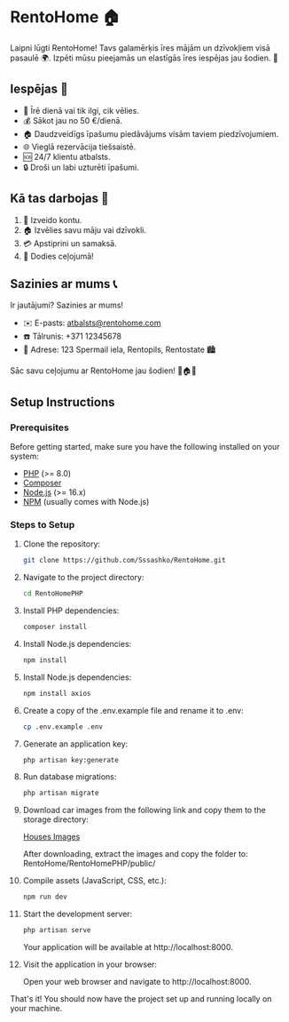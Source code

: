 # RentoHome 🏠

Laipni lūgti RentoHome! Tavs galamērķis īres mājām un dzīvokļiem visā pasaulē 🌍. Izpēti mūsu pieejamās un elastīgās īres iespējas jau šodien. 🚀

## Iespējas 🌟
- 📅 Īrē dienā vai tik ilgi, cik vēlies.
- 💰 Sākot jau no 50 €/dienā.
- 🏠 Daudzveidīgs īpašumu piedāvājums visām taviem piedzīvojumiem.
- 🌐 Vieglā rezervācija tiešsaistē.
- 🆘 24/7 klientu atbalsts.
- 🔒 Droši un labi uzturēti īpašumi.

## Kā tas darbojas 🚀
1. 📝 Izveido kontu.
2. 🏠 Izvēlies savu māju vai dzīvokli.
3. 💳 Apstiprini un samaksā.
4. 🏁 Dodies ceļojumā!

## Sazinies ar mums 📞
Ir jautājumi? Sazinies ar mums!
- ✉️ E-pasts: [atbalsts@rentohome.com](mailto:atbalsts@rentohome.com)
- ☎️ Tālrunis: +371 12345678
- 📍 Adrese: 123 Spermail iela, Rentopils, Rentostate 🏙

Sāc savu ceļojumu ar RentoHome jau šodien! 🌟🏠💼

## Setup Instructions

### Prerequisites

Before getting started, make sure you have the following installed on your system:

- [PHP](https://www.php.net/) (>= 8.0)
- [Composer](https://getcomposer.org/)
- [Node.js](https://nodejs.org/) (>= 16.x)
- [NPM](https://www.npmjs.com/) (usually comes with Node.js)

### Steps to Setup

1. Clone the repository:

    ```bash
    git clone https://github.com/Sssashko/RentoHome.git
    ```
    

2. Navigate to the project directory:

    ```bash
    cd RentoHomePHP
    ```

3. Install PHP dependencies:

    ```bash
    composer install
    ```

4. Install Node.js dependencies:

    ```bash
    npm install
    ```

5. Install Node.js dependencies:

   ```bash
   npm install axios
   ```

6. Create a copy of the .env.example file and rename it to .env:

    ```bash
    cp .env.example .env
    ```

7. Generate an application key:

    ```bash
    php artisan key:generate
    ```

8. Run database migrations:

    ```bash
    php artisan migrate
    ```

9. Download car images from the following link and copy them to the storage directory:

    [Houses Images](https://drive.google.com/drive/folders/1JlXCk-y1nhaOjR95UlQvWI4POhzJCYnM)

    After downloading, extract the images and copy the folder to: RentoHome/RentoHomePHP/public/

10. Compile assets (JavaScript, CSS, etc.):

    ```bash
    npm run dev
    ```

11. Start the development server:

    ```bash
    php artisan serve
    ```

    Your application will be available at http://localhost:8000.

12. Visit the application in your browser:

    Open your web browser and navigate to http://localhost:8000.

That's it! You should now have the project set up and running locally on your machine.
